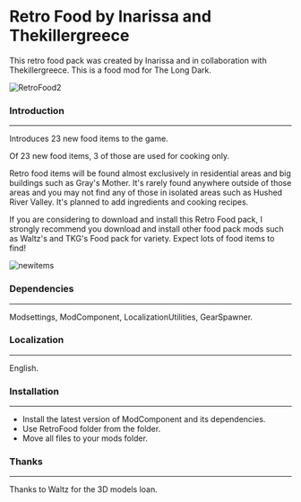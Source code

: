 # Retro Food by Inarissa and Thekillergreece
 This retro food pack was created by Inarissa and in collaboration with Thekillergreece. This is a food mod for The Long Dark.

![RetroFood2](https://github.com/Thekillergreece/Retro-Food/assets/95387832/d33d6293-82dd-4a73-808f-9d7d7bd47dc6)

### Introduction
---
Introduces 23 new food items to the game.

Of 23 new food items, 3 of those are used for cooking only.

Retro food items will be found almost exclusively in residential areas and big buildings such as Gray's Mother. It's rarely found anywhere outside of those areas and you may not find any of those in isolated areas such as Hushed River Valley.
It's planned to add ingredients and cooking recipes.

If you are considering to download and install this Retro Food pack, I strongly recommend you download and install other food pack mods such as Waltz's and TKG's Food pack for variety. Expect lots of food items to find!

![newitems](https://github.com/Thekillergreece/Retro-Food/assets/95387832/02d31a0b-e21c-4d49-93f0-bc82cb7ecca7)

### Dependencies
---
Modsettings, ModComponent, LocalizationUtilities, GearSpawner.

### Localization
---
English.

### Installation
---
- Install the latest version of ModComponent and its dependencies.
- Use RetroFood folder from the folder.
- Move all files to your mods folder.

### Thanks
---
Thanks to Waltz for the 3D models loan.
